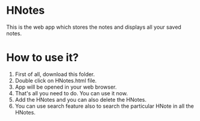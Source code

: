 # HNotes
This is the web app which stores the notes and displays all your saved notes.

# How to use it?
1. First of all, download this folder. 
2. Double click on HNotes.html file.
3. App will be opened in your web browser.
4. That's all you need to do. You can use it now.
5. Add the HNotes and you can also delete the HNotes.
6. You can use search feature also to search the particular HNote in all the HNotes.
